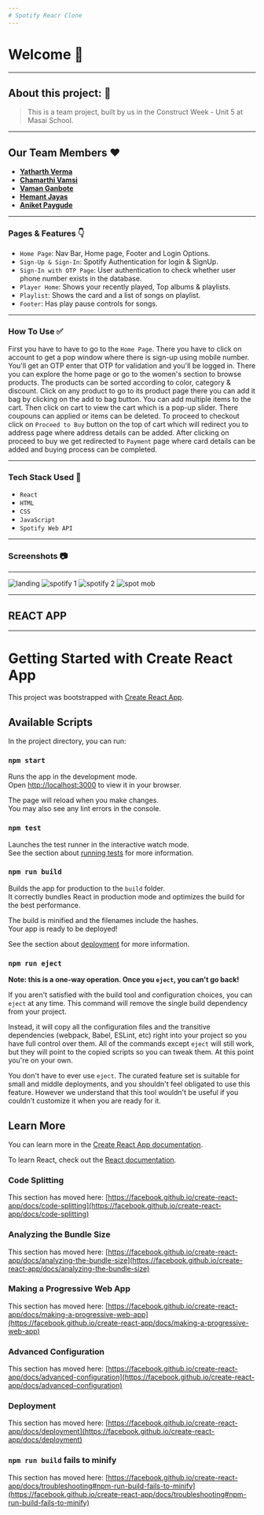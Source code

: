 ```yaml
---
# Spotify Reacr Clone
---
```


# Welcome 👋

---

## About this project: 🙌
> This is a team project, built by us in the Construct Week - Unit 5 at Masai School.


---
## Our Team Members ❤️

- **[Yatharth Verma](https://github.com/yeti201)**
- **[Chamarthi Vamsi](https://github.com/chamarthivamsidev)**
- **[Vaman Ganbote](https://github.com/Vaman93)**
- **[Hemant Jayas](https://github.com/hemantjayas)**
- **[Aniket Paygude](https://github.com/ani9145)**

---

### Pages & Features 👇

- `Home Page`: Nav Bar, Home page, Footer and Login Options.
- `Sign-Up & Sign-In`: Spotify Authentication for login & SignUp.
- `Sign-In with OTP Page`: User authentication to check whether user phone number exists in the database.
- `Player Home`: Shows your recently played, Top albums & playlists.
- `Playlist`: Shows the card and a list of songs on playlist.
- `Footer`: Has play pause controls for songs.

---

### How To Use ✅

First you have to have to go to the `Home Page`. There you have to click on account to get a pop window where there is sign-up using mobile number. You'll get an OTP enter that OTP for validation and you'll be logged in. There you can explore the home page or go to the women's section to browse products. The products can be sorted according to color,  category & discount. Click on any product to go to its product page there you can add it bag by clicking on the add to bag button. You can add multiple items to the cart. Then click on cart to view the cart which is a pop-up slider. There coupouns can applied or items can be deleted. To proceed to checkout click on `Proceed to Buy` button on the top of cart which will redirect you to address page where address details can be added. After clicking on proceed to buy we get redirected to `Payment` page where card details can be added and buying process can be completed.

---

### Tech Stack Used 🔧
- `React`
- `HTML`
- `CSS`
- `JavaScript`
- `Spotify Web API`

---

### Screenshots :camera:

---

![landing](https://user-images.githubusercontent.com/54769381/155874337-25f35169-8850-4709-b386-aec46da7f868.png)
![spotify 1](https://user-images.githubusercontent.com/54769381/155874335-5d575b16-7401-4429-a072-5766e3c9e6bd.png)
![spotify 2](https://user-images.githubusercontent.com/54769381/155874336-d7fb38c6-9678-4d15-ad05-3e959a5d4f64.png)
![spot mob](https://user-images.githubusercontent.com/54769381/155874338-747373c8-4f6b-48a7-8e09-ceb1e49eaf72.png)


---
## REACT APP
---

# Getting Started with Create React App

This project was bootstrapped with [Create React App](https://github.com/facebook/create-react-app).

## Available Scripts

In the project directory, you can run:

### `npm start`

Runs the app in the development mode.\
Open [http://localhost:3000](http://localhost:3000) to view it in your browser.

The page will reload when you make changes.\
You may also see any lint errors in the console.

### `npm test`

Launches the test runner in the interactive watch mode.\
See the section about [running tests](https://facebook.github.io/create-react-app/docs/running-tests) for more information.

### `npm run build`

Builds the app for production to the `build` folder.\
It correctly bundles React in production mode and optimizes the build for the best performance.

The build is minified and the filenames include the hashes.\
Your app is ready to be deployed!

See the section about [deployment](https://facebook.github.io/create-react-app/docs/deployment) for more information.

### `npm run eject`

**Note: this is a one-way operation. Once you `eject`, you can't go back!**

If you aren't satisfied with the build tool and configuration choices, you can `eject` at any time. This command will remove the single build dependency from your project.

Instead, it will copy all the configuration files and the transitive dependencies (webpack, Babel, ESLint, etc) right into your project so you have full control over them. All of the commands except `eject` will still work, but they will point to the copied scripts so you can tweak them. At this point you're on your own.

You don't have to ever use `eject`. The curated feature set is suitable for small and middle deployments, and you shouldn't feel obligated to use this feature. However we understand that this tool wouldn't be useful if you couldn't customize it when you are ready for it.

## Learn More

You can learn more in the [Create React App documentation](https://facebook.github.io/create-react-app/docs/getting-started).

To learn React, check out the [React documentation](https://reactjs.org/).

### Code Splitting

This section has moved here: [https://facebook.github.io/create-react-app/docs/code-splitting](https://facebook.github.io/create-react-app/docs/code-splitting)

### Analyzing the Bundle Size

This section has moved here: [https://facebook.github.io/create-react-app/docs/analyzing-the-bundle-size](https://facebook.github.io/create-react-app/docs/analyzing-the-bundle-size)

### Making a Progressive Web App

This section has moved here: [https://facebook.github.io/create-react-app/docs/making-a-progressive-web-app](https://facebook.github.io/create-react-app/docs/making-a-progressive-web-app)

### Advanced Configuration

This section has moved here: [https://facebook.github.io/create-react-app/docs/advanced-configuration](https://facebook.github.io/create-react-app/docs/advanced-configuration)

### Deployment

This section has moved here: [https://facebook.github.io/create-react-app/docs/deployment](https://facebook.github.io/create-react-app/docs/deployment)

### `npm run build` fails to minify

This section has moved here: [https://facebook.github.io/create-react-app/docs/troubleshooting#npm-run-build-fails-to-minify](https://facebook.github.io/create-react-app/docs/troubleshooting#npm-run-build-fails-to-minify)

